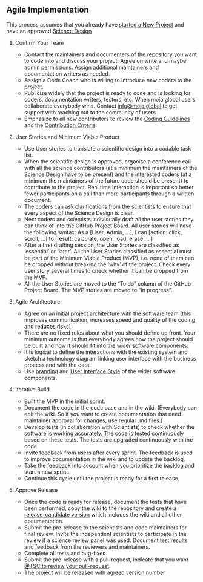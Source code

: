 ## Agile Implementation  

This process assumes that you already have [started a New Project](https://github.com/moja-global/.github/blob/master/Contributing/How-to-Start-a-New-Project.md) and have an approved [Science Design](https://github.com/moja-global/.github/blob/master/Contributing/How-to-Agree-on-a-Science-Design.md) 

1. Confirm Your Team  
    * Contact the maintainers and documenters of the repository you want to code into and discuss your project. Agree on write and maybe admin permissions. Assign additional maintainers and documentation writers as needed. 
    * Assign a Code Coach who is willing to introduce new coders to the project. 
    * Publicise widely that the project is ready to code and is looking for coders, documentation writers, testers, etc. When moja global users collaborate everybody wins. Contact info@moja.global to get support with reaching out to the community of users
    * Emphasize to all new contributors to review the [Coding Guidelines](https://github.com/moja-global/.github/blob/master/Governance/Coding-Guidelines.md) and the [Contribution Criteria](https://github.com/moja-global/.github/blob/master/Governance/Contribution-Criteria.md).   

1. User Stories and Minimum Viable Product
    * Use User stories to translate a scientific design into a codable task list. 
    * When the scientific design is approved, organise a conference call with all the science contributors (at a minimum the maintainers of the Science Design have to be present) and the interested coders (at a minimum the maintainers of the future code should be present) to contribute to the project. Real time interaction is important so better fewer participants on a call than more participants through a written document.
    * The coders can ask clarifications from the scientists to ensure that every aspect of the Science Design is clear. 
    * Next coders and scientists individually draft all the user stories they can think of into the GitHub Project Board. All user stories will have the following syntax: As a [User, Admin, …], I can [action: click, scroll, …] to [result: calculate, open, load, erase, …]
    * After a first drafting session, the User Stories are classified as ‘essential’ or ‘later’. All the User Stories classified as essential must be part of the Minimum Viable Product (MVP), i.e. none of them can be dropped without breaking the ‘why’ of the project. Check every user story several times to check whether it can be dropped from the MVP.
    * All the User Stories are moved to the “To do” column of the GitHub Project Board. The MVP stories are moved to “In progress”. 

1. Agile Architecture  
    * Agree on an initial project architecture with the software team (this improves communication, increases speed and quality of the coding and reduces risks)
    * There are no fixed rules about what you should define up front. Your minimum outcome is that everybody agrees how the project should be built and how it should fit into the wider software components. 
    * It is logical to define the interactions with the existing system and sketch a technology diagram linking user interface with the business process and with the data. 
    * Use [branding](https://github.com/moja-global/.github/blob/master/Governance/Branding.md) and [User Interface Style](https://github.com/moja-global/.github/blob/master/Governance/User-Interface-Style.md) of the wider software components. 

1. Iterative Build
    * Built the MVP in the initial sprint. 
    * Document the code in the code base and in the wiki. (Everybody can edit the wiki. So if you want to create documentation that need maintainer approval for changes, use regular .md files.)
    * Develop tests (in collaboration with Scientists) to check whether the software is working accurately.  The code is tested continuously based on these tests. The tests are upgraded continuously with the code. 
    * Invite feedback from users after every sprint. The feedback is used to improve documentation in the wiki and to update the backlog. 
    * Take the feedback into account when you prioritize the backlog and start a new sprint. 
    * Continue this cycle until the project is ready for a first release. 

1. Approve Release
    * Once the code is ready for release, document the tests that have been performed, copy the wiki to the repository and create a [release-candidate version](https://github.com/moja-global/.github/blob/master/Contributing/How-to-Assign-a-Version.md) which includes the wiki and all other documentation. 
    * Submit the pre-release to the scientists and code maintainers for final review. Invite the independent scientists to participate in the review if a science review panel was used. Document test results and feedback from the reviewers and maintainers.
    * Complete all tests and bug-fixes 
    * Submit the pre-release with a pull-request, indicate that you want [@TSC to review your pull-request](https://help.github.com/en/articles/requesting-a-pull-request-review).
    * The project will be released with agreed version number
    
    
